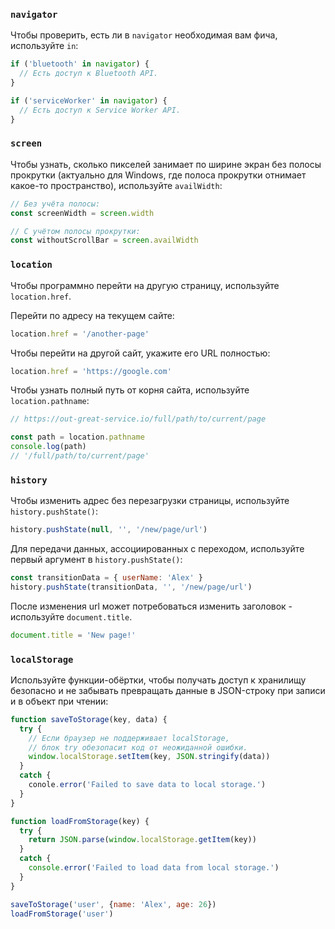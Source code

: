 ### `navigator`

Чтобы проверить, есть ли в `navigator` необходимая вам фича, используйте `in`:

```js
if ('bluetooth' in navigator) {
  // Есть доступ к Bluetooth API.
}

if ('serviceWorker' in navigator) {
  // Есть доступ к Service Worker API.
}
```

### `screen`

Чтобы узнать, сколько пикселей занимает по ширине экран без полосы прокрутки (актуально для Windows, где полоса прокрутки отнимает какое-то пространство), используйте `availWidth`:

```js
// Без учёта полосы:
const screenWidth = screen.width

// С учётом полосы прокрутки:
const withoutScrollBar = screen.availWidth
```

### `location`

Чтобы программно перейти на другую страницу, используйте `location.href`.

Перейти по адресу на текущем сайте:
```js
location.href = '/another-page'
```

Чтобы перейти на другой сайт, укажите его URL полностью:
```js
location.href = 'https://google.com'
```

Чтобы узнать полный путь от корня сайта, используйте `location.pathname`:

```js
// https://out-great-service.io/full/path/to/current/page

const path = location.pathname
console.log(path)
// '/full/path/to/current/page'
```

### `history`

Чтобы изменить адрес без перезагрузки страницы, используйте `history.pushState()`:

```js
history.pushState(null, '', '/new/page/url')
```

Для передачи данных, ассоциированных с переходом, используйте первый аргумент в `history.pushState()`:

```js
const transitionData = { userName: 'Alex' }
history.pushState(transitionData, '', '/new/page/url')
```

После изменения url может потребоваться изменить заголовок - используйте `document.title`.

```js
document.title = 'New page!'
```

### `localStorage`

Используйте функции-обёртки, чтобы получать доступ к хранилищу безопасно и не забывать превращать данные в JSON-строку при записи и в объект при чтении:

```js
function saveToStorage(key, data) {
  try {
    // Если браузер не поддерживает localStorage,
    // блок try обезопасит код от неожиданной ошибки.
    window.localStorage.setItem(key, JSON.stringify(data))
  }
  catch {
    conole.error('Failed to save data to local storage.')
  }
}

function loadFromStorage(key) {
  try {
    return JSON.parse(window.localStorage.getItem(key))
  }
  catch {
    console.error('Failed to load data from local storage.')
  }
}

saveToStorage('user', {name: 'Alex', age: 26})
loadFromStorage('user')
```
